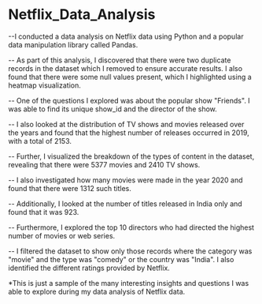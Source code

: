 # Netflix_Data_Analysis
--I conducted a data analysis on Netflix data using Python and a popular data manipulation library called Pandas.

-- As part of this analysis, I discovered that there were two duplicate records in the dataset which I removed to ensure accurate results. I also found that there were some null values present, which I highlighted using a heatmap visualization.

-- One of the questions I explored was about the popular show "Friends". I was able to find its unique show_id and the director of the show.

-- I also looked at the distribution of TV shows and movies released over the years and found that the highest number of releases occurred in 2019, with a total of 2153.

-- Further, I visualized the breakdown of the types of content in the dataset, revealing that there were 5377 movies and 2410 TV shows.

-- I also investigated how many movies were made in the year 2020 and found that there were 1312 such titles.

-- Additionally, I looked at the number of titles released in India only and found that it was 923.

-- Furthermore, I explored the top 10 directors who had directed the highest number of movies or web series.

-- I filtered the dataset to show only those records where the category was "movie" and the type was "comedy" or the country was "India". I also identified the different ratings provided by Netflix.

*This is just a sample of the many interesting insights and questions I was able to explore during my data analysis of Netflix data.
